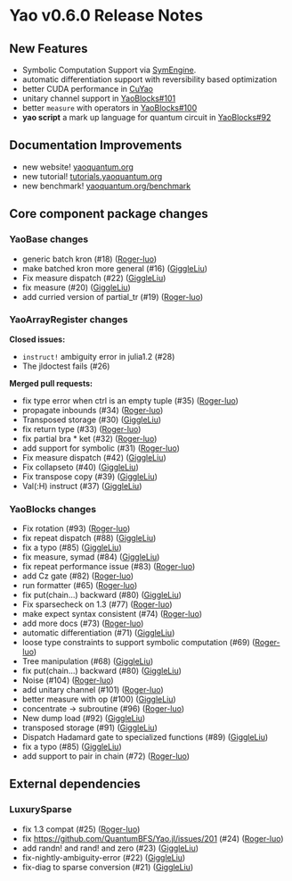 # Yao v0.6.0 Release Notes

## New Features

- Symbolic Computation Support via [SymEngine](https://github.com/symengine/SymEngine.jl).
- automatic differentiation support with reversibility based optimization
- better CUDA performance in [CuYao](https://github.com/QuantumBFS/CuYao.jl)
- unitary channel support in [YaoBlocks#101](https://github.com/QuantumBFS/YaoBlocks.jl/pull/101)
- better `measure` with operators in [YaoBlocks#100](https://github.com/QuantumBFS/YaoBlocks.jl/pull/100)
- **yao script** a mark up language for quantum circuit in [YaoBlocks#92](https://github.com/QuantumBFS/YaoBlocks.jl/pull/92)

## Documentation Improvements
- new website! [yaoquantum.org](http://yaoquantum.org/)
- new tutorial! [tutorials.yaoquantum.org](http://tutorials.yaoquantum.org/dev/)
- new benchmark! [yaoquantum.org/benchmark](https://yaoquantum.org/benchmark)

## Core component package changes
### YaoBase changes

- generic batch kron (#18) ([Roger-luo](https://github.com/Roger-luo))
- make batched kron more general (#16) ([GiggleLiu](https://github.com/GiggleLiu))
- Fix measure dispatch (#22) ([GiggleLiu](https://github.com/GiggleLiu))
- fix measure (#20) ([GiggleLiu](https://github.com/GiggleLiu))
- add curried version of partial\_tr (#19) ([Roger-luo](https://github.com/Roger-luo))

### YaoArrayRegister changes

**Closed issues:**

- `instruct!` ambiguity error in julia1.2 (#28)
- The jldoctest fails (#26)

**Merged pull requests:**

- fix type error when ctrl is an empty tuple (#35) ([Roger-luo](https://github.com/Roger-luo))
- propagate inbounds (#34) ([Roger-luo](https://github.com/Roger-luo))
- Transposed storage (#30) ([GiggleLiu](https://github.com/GiggleLiu))
- fix return type (#33) ([Roger-luo](https://github.com/Roger-luo))
- fix partial bra \* ket (#32) ([Roger-luo](https://github.com/Roger-luo))
- add support for symbolic (#31) ([Roger-luo](https://github.com/Roger-luo))
- Fix measure dispatch (#42) ([GiggleLiu](https://github.com/GiggleLiu))
- Fix collapseto (#40) ([GiggleLiu](https://github.com/GiggleLiu))
- Fix transpose copy (#39) ([GiggleLiu](https://github.com/GiggleLiu))
- Val\(:H\) instruct (#37) ([GiggleLiu](https://github.com/GiggleLiu))


### YaoBlocks changes
- Fix rotation (#93) ([Roger-luo](https://github.com/Roger-luo))
- fix repeat dispatch (#88) ([GiggleLiu](https://github.com/GiggleLiu))
- fix a typo (#85) ([GiggleLiu](https://github.com/GiggleLiu))
- fix measure, symad (#84) ([GiggleLiu](https://github.com/GiggleLiu))
- fix repeat performance issue (#83) ([Roger-luo](https://github.com/Roger-luo))
- add Cz gate (#82) ([Roger-luo](https://github.com/Roger-luo))
- run formatter (#65) ([Roger-luo](https://github.com/Roger-luo))
- fix put\(chain...\) backward (#80) ([GiggleLiu](https://github.com/GiggleLiu))
- Fix sparsecheck on 1.3 (#77) ([Roger-luo](https://github.com/Roger-luo))
- make expect syntax consistent (#74) ([Roger-luo](https://github.com/Roger-luo))
- add more docs (#73) ([Roger-luo](https://github.com/Roger-luo))
- automatic differentiation (#71) ([GiggleLiu](https://github.com/GiggleLiu))
- loose type constraints to support symbolic computation (#69) ([Roger-luo](https://github.com/Roger-luo))
- Tree manipulation (#68) ([GiggleLiu](https://github.com/GiggleLiu))
- fix put\(chain...\) backward (#80) ([GiggleLiu](https://github.com/GiggleLiu))
- Noise (#104) ([Roger-luo](https://github.com/Roger-luo))
- add unitary channel (#101) ([Roger-luo](https://github.com/Roger-luo))
- better measure with op (#100) ([GiggleLiu](https://github.com/GiggleLiu))
- concentrate -\> subroutine (#96) ([Roger-luo](https://github.com/Roger-luo))
- New dump load (#92) ([GiggleLiu](https://github.com/GiggleLiu))
- transposed storage (#91) ([GiggleLiu](https://github.com/GiggleLiu))
- Dispatch Hadamard gate to specialized functions (#89) ([GiggleLiu](https://github.com/GiggleLiu))
- fix a typo (#85) ([GiggleLiu](https://github.com/GiggleLiu))
- add support to pair in chain (#72) ([Roger-luo](https://github.com/Roger-luo))

## External dependencies

### LuxurySparse

- fix 1.3 compat (#25) ([Roger-luo](https://github.com/Roger-luo))
- fix https://github.com/QuantumBFS/Yao.jl/issues/201 (#24) ([Roger-luo](https://github.com/Roger-luo))
- add randn! and rand! and zero (#23) ([GiggleLiu](https://github.com/GiggleLiu))
- fix-nightly-ambiguity-error (#22) ([GiggleLiu](https://github.com/GiggleLiu))
- fix-diag to sparse conversion (#21) ([GiggleLiu](https://github.com/GiggleLiu))
